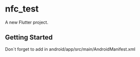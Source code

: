 # nfc_test

A new Flutter project.

## Getting Started

Don`t forget to add   in android/app/src/main/AndroidManifest.xml
